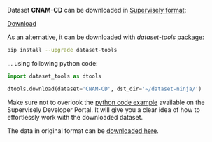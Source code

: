 Dataset **CNAM-CD** can be downloaded in [Supervisely format](https://developer.supervisely.com/api-references/supervisely-annotation-json-format):

 [Download](https://assets.supervisely.com/remote/eyJsaW5rIjogImZzOi8vYXNzZXRzLzE4NjNfQ05BTS1DRC9jbmFtY2QtRGF0YXNldE5pbmphLnRhciIsICJzaWciOiAiN1VIaUlITkd5T2w5SkF5RVRvS3k1eWFmOHBIVExCTE41eU05TFVLK1VQST0ifQ==)

As an alternative, it can be downloaded with *dataset-tools* package:
``` bash
pip install --upgrade dataset-tools
```

... using following python code:
``` python
import dataset_tools as dtools

dtools.download(dataset='CNAM-CD', dst_dir='~/dataset-ninja/')
```
Make sure not to overlook the [python code example](https://developer.supervisely.com/getting-started/python-sdk-tutorials/iterate-over-a-local-project) available on the Supervisely Developer Portal. It will give you a clear idea of how to effortlessly work with the downloaded dataset.

The data in original format can be [downloaded here](https://drive.google.com/file/d/1w6tDfE-F4o3Q4KGh1jzzIRpIlIUIXXrx/view?usp=sharing).